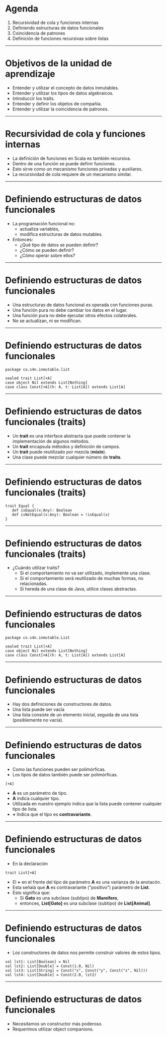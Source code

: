 # Agenda

1. Recursividad de cola y funciones internas
2. Definiendo estructuras de datos funcionales
3. Coincidencia de patrones
4. Definición de funciones recursivas sobre listas

---

# Objetivos de la unidad de aprendizaje

* Entender y utilizar el concepto de datos inmutables.
* Entender y utilizar los tipos de datos algebraicos.
* Introduccir los traits.
* Entender y definir los objetos de compañía.
* Entender y utilizar la coincidencia de patrones.

---

# Recursividad de cola y funciones internas

* La definición de funciones en Scala es también recursiva.
* Dentro de una función se puede definir funciones.
* Esto sirve como un mecanismo funciones privadas y auxiliares.
* La recursividad de cola requiere de un mecanismo similar.

---

# Definiendo estructuras de datos funcionales

* La programación funcional no:
  * actualiza variables,
  * modifica estructuras de datos mutables.
* Entonces:
  * ¿Qué tipo de datos se pueden definir?
  * ¿Cómo se pueden definir?
  * ¿Cómo operar sobre ellos?

---

# Definiendo estructuras de datos funcionales

* Una estructuras de datos funcional es operada con funciones puras.
* Una función pura no debe cambiar los datos en el lugar.
* Una función pura no debe ejecutar otros efectos colaterales.
* No se actualizan, ni se modifican.

---

# Definiendo estructuras de datos funcionales

```{.scala}
package co.s4n.inmutable.list

sealed trait List[+A]
case object Nil extends List[Nothing]
case class Const[+A](h: A, t: List[A]) extends List[A]
```

--- 

# Definiendo estructuras de datos funcionales (traits)

* Un **trait** es una interface abstracta que puede contener la implementación de algunos métodos.
* Un **trait** encapsula métodos y definición de campos.
* Un **trait** puede reutilizado por mezcla (**mixin**).
* Una clase puede mezclar cualquier número de **traits**.

---

# Definiendo estructuras de datos funcionales (traits)

```{.scala}
trait Equal {
   def isEqual(x:Any): Boolean
   def isNotEqual(x:Any): Boolean = !isEqual(x)
}
```

--- 

# Definiendo estructuras de datos funcionales (traits)

* ¿Cuándo utilizar traits?
  * Si el comportamiento no va ser utilizado, implemente una clase.
  * Si el comportamiento será reutilizado de muchas formas, no relacionadas.
  * Si hereda de una clase de Java, utilice clases abstractas.

---

# Definiendo estructuras de datos funcionales

```{.scala}
package co.s4n.inmutable.List

sealed trait List[+A]
case object Nil extends List[Nothing]
case class Const[+A](h: A, t: List[A]) extends List[A]
```

---

# Definiendo estructuras de datos funcionales

* Hay dos definiciones de constructores de datos.
* Una lista puede ser vacía
* Una lista consiste de un elemento inicial, seguida de una lista (posiblemente no vacía).

---

# Definiendo estructuras de datos funcionales

* Como las funciones pueden ser polimórficas.
* Los tipos de datos también puede ser polimórficas.
```{.scala}
[+A]
```
* **A** es un parámetro de tipo.
* **A** indica cualquier tipo.
* Utilizada en nuestro ejemplo indica que la lista puede contener cualquier tipo de lista.
* **+** Indica que el tipo es **contravariante**.

---

# Definiendo estructuras de datos funcionales

* En la declaración
```{.scala}
trait List[+A]
```
* El **+** en el frente del tipo de parámetro **A** es una varianza de la anotacón.
* Esta señala que **A** es contravariante ("positivo") parámetro de **List**.
* Esto significa que:
  * Si **Gato** es una subclase (subtipo) de **Mamifero**,
  * entonces, **List[Gato]** es una subclase (subtipo) de **List[Animal]**.


---

# Definiendo estructuras de datos funcionales

* Los constructores de datos nos permite construir valores de estos tipos.
```{.scala}
val lst1: List[Boolean] = Nil
val lst2: List[Double] = Const(1.0, Nil)
val lst3: List[String] = Const("x", Const("y", Const("z", Nil)))
val lst4: List[Double] = Const(2.0, lst2)
```

---

# Definiendo estructuras de datos funcionales

* Necesitamos un constructor más poderoso.
* Requerimos utilizar object companions.
